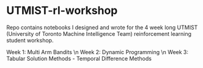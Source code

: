 # UTMIST-rl-workshop

Repo contains notebooks I designed and wrote for the 4 week long UTMIST (University of Toronto Machine Intelligence Team) reinforcement learning student workshop.

Week 1: Multi Arm Bandits \n
Week 2: Dynamic Programming \n
Week 3: Tabular Solution Methods - Temporal Difference Methods
